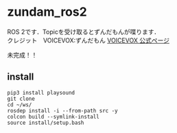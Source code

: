 # zundam_ros2
ROS 2です．Topicを受け取るとずんだもんが喋ります．</br>
クレジット　VOICEVOX:ずんだもん [VOICEVOX 公式ページ](https://voicevox.hiroshiba.jp/)</br>

未完成！！

## install
```
pip3 install playsound
git clone
cd ~/ws/
rosdep install -i --from-path src -y
colcon build --symlink-install
source install/setup.bash
```
